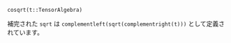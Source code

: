 ```
cosqrt(t::TensorAlgebra)
```

補完された `sqrt` は `complementleft(sqrt(complementright(t)))` として定義されています。

